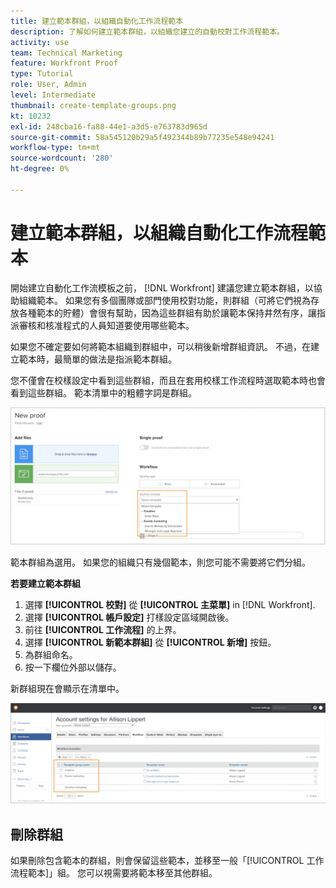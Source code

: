 ```yaml
---
title: 建立範本群組，以組織自動化工作流程範本
description: 了解如何建立範本群組，以組織您建立的自動校對工作流程範本。
activity: use
team: Technical Marketing
feature: Workfront Proof
type: Tutorial
role: User, Admin
level: Intermediate
thumbnail: create-template-groups.png
kt: 10232
exl-id: 248cba16-fa88-44e1-a3d5-e763783d965d
source-git-commit: 58a545120b29a5f492344b89b77235e548e94241
workflow-type: tm+mt
source-wordcount: '280'
ht-degree: 0%

---
```


# 建立範本群組，以組織自動化工作流程範本

開始建立自動化工作流模板之前， [!DNL Workfront] 建議您建立範本群組，以協助組織範本。 如果您有多個團隊或部門使用校對功能，則群組（可將它們視為存放各種範本的貯體）會很有幫助，因為這些群組有助於讓範本保持井然有序，讓指派審核和核准程式的人員知道要使用哪些範本。

如果您不確定要如何將範本組織到群組中，可以稍後新增群組資訊。 不過，在建立範本時，最簡單的做法是指派範本群組。

您不僅會在校樣設定中看到這些群組，而且在套用校樣工作流程時選取範本時也會看到這些群組。 範本清單中的粗體字詞是群組。

![選取範本時，範本群組會以粗體顯示](assets/proof-system-setups-template-group-show-on-upload.png)

範本群組為選用。 如果您的組織只有幾個範本，則您可能不需要將它們分組。

**若要建立範本群組**

1. 選擇 **[!UICONTROL 校對]** 從 **[!UICONTROL 主菜單]** in [!DNL Workfront].
1. 選擇 **[!UICONTROL 帳戶設定]** 打樣設定區域開啟後。
1. 前往 **[!UICONTROL 工作流程]** 的上界。
1. 選擇 **[!UICONTROL 新範本群組]** 從 **[!UICONTROL 新增]** 按鈕。
1. 為群組命名。
1. 按一下欄位外部以儲存。

新群組現在會顯示在清單中。

![校樣工作流程設定中的範本群組清單](assets/proof-system-setups-template-group-groups-set-up.png)

## 刪除群組

如果刪除包含範本的群組，則會保留這些範本，並移至一般「[!UICONTROL 工作流程範本]」組。 您可以視需要將範本移至其他群組。

<!--
Learn More Icon
Create and manage Automated Workflow templates
-->
